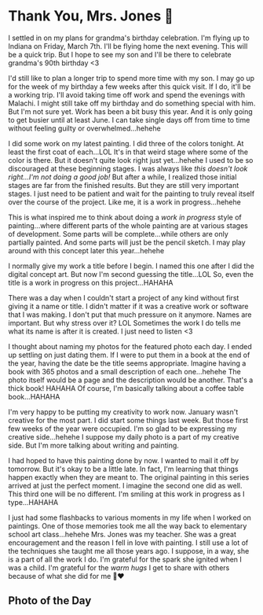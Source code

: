 # Thank You, Mrs. Jones 🤗

I settled in on my plans for grandma's birthday celebration. I'm flying up to Indiana on Friday, March 7th. I'll be flying home the next evening. This will be a quick trip. But I hope to see my son and I'll be there to celebrate grandma's 90th birthday <3

I'd still like to plan a longer trip to spend more time with my son. I may go up for the week of my birthday a few weeks after this quick visit. If I do, it'll be a working trip. I'll avoid taking time off work and spend the evenings with Malachi. I might still take off my birthday and do something special with him. But I'm not sure yet. Work has been a bit busy this year. And it is only going to get busier until at least June. I can take single days off from time to time without feeling guilty or overwhelmed...hehehe

I did some work on my latest painting. I did three of the colors tonight. At least the first coat of each...LOL It's in that weird stage where some of the color is there. But it doesn't quite look right just yet...hehehe I used to be so discouraged at these beginning stages. I was always like *this doesn't look right...I'm not doing a good job!* But after a while, I realized those initial stages are far from the finished results. But they are still very important stages. I just need to be patient and wait for the painting to truly reveal itself over the course of the project. Like me, it is a work in progress...hehehe

This is what inspired me to think about doing a *work in progress* style of painting...where different parts of the whole painting are at various stages of development. Some parts will be complete...while others are only partially painted. And some parts will just be the pencil sketch. I may play around with this concept later this year...hehehe

I normally give my work a title before I begin. I named this one after I did the digital concept art. But now I'm second guessing the title...LOL So, even the title is a work in progress on this project...HAHAHA

There was a day when I couldn't start a project of any kind without first giving it a name or title. I didn't matter if it was a creative work or software that I was making. I don't put that much pressure on it anymore. Names are important. But why stress over it? LOL Sometimes the work I do tells me what its name is after it is created. I just need to listen <3

I thought about naming my photos for the featured photo each day. I ended up settling on just dating them. If I were to put them in a book at the end of the year, having the date be the title seems appropriate. Imagine having a book with 365 photos and a small description of each one...hehehe The photo itself would be a page and the description would be another. That's a thick book! HAHAHA Of course, I'm basically talking about a coffee table book...HAHAHA

I'm very happy to be putting my creativity to work now. January wasn't creative for the most part. I did start some things last week. But those first few weeks of the year were occupied. I'm so glad to be expressing my creative side...hehehe I suppose my daily photo is a part of my creative side. But I'm more talking about writing and painting.

I had hoped to have this painting done by now. I wanted to mail it off by tomorrow. But it's okay to be a little late. In fact, I'm learning that things happen exactly when they are meant to. The original painting in this series arrived at just the perfect moment. I imagine the second one did as well. This third one will be no different. I'm smiling at this work in progress as I type...HAHAHA

I just had some flashbacks to various moments in my life when I worked on paintings. One of those memories took me all the way back to elementary school art class...hehehe Mrs. Jones was my teacher. She was a great encouragement and the reason I fell in love with painting. I still use a lot of the techniques she taught me all those years ago. I suppose, in a way, she is a part of all the work I do. I'm grateful for the spark she ignited when I was a child. I'm grateful for the *warm hugs* I get to share with others because of what she did for me 🤗❤️

## Photo of the Day

<!--@include: ../../../photos/photo-a-day/2025/02/06.md{3,}-->